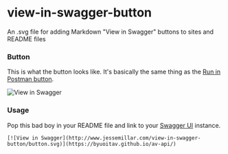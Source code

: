 # view-in-swagger-button
An .svg file for adding Markdown "View in Swagger" buttons to sites and README files

### Button
This is what the button looks like. It's basically the same thing as the [Run in Postman button](https://www.getpostman.com/docs/run_button).

![View in Swagger](http://www.jessemillar.com/view-in-swagger-button/button.svg)

### Usage
Pop this bad boy in your README file and link to your [Swagger UI](http://swagger.io/swagger-ui/) instance.
```
[![View in Swagger](http://www.jessemillar.com/view-in-swagger-button/button.svg)](https://byuoitav.github.io/av-api/)
```
